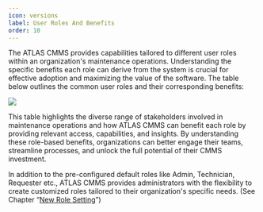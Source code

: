 ```yaml
---
icon: versions
label: User Roles And Benefits
order: 10
---
```

The ATLAS CMMS provides capabilities tailored to different user roles within an organization's maintenance operations. Understanding the specific benefits each role can derive from the system is crucial for effective adoption and maximizing the value of the software. The table below outlines the common user roles and their corresponding benefits:

![](images/image3.png)

This table highlights the diverse range of stakeholders involved in maintenance operations and how ATLAS CMMS can benefit each role by providing relevant access, capabilities, and insights. By understanding these role\-based benefits, organizations can better engage their teams, streamline processes, and unlock the full potential of their CMMS investment.

In addition to the pre\-configured default roles like Admin, Technician, Requester etc., ATLAS CMMS provides administrators with the flexibility to create customized roles tailored to their organization's specific needs. \(See Chapter “[New Role Setting](#_New_Role_Setting)”\)
